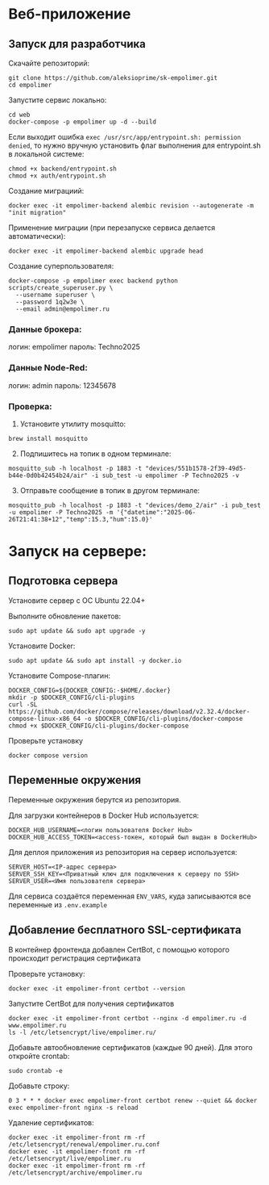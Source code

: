 # Веб-приложение

## Запуск для разработчика

Скачайте репозиторий:
```
git clone https://github.com/aleksioprime/sk-empolimer.git
cd empolimer
```

Запустите сервис локально:
```
cd web
docker-compose -p empolimer up -d --build
```

Если выходит ошибка `exec /usr/src/app/entrypoint.sh: permission denied`, то нужно вручную установить флаг выполнения для entrypoint.sh в локальной системе:
```
chmod +x backend/entrypoint.sh
chmod +x auth/entrypoint.sh
```

Создание миграциий:
```shell
docker exec -it empolimer-backend alembic revision --autogenerate -m "init migration"
```

Применение миграции (при перезапуске сервиса делается автоматически):
```shell
docker exec -it empolimer-backend alembic upgrade head
```

Создание суперпользователя:
```shell
docker-compose -p empolimer exec backend python scripts/create_superuser.py \
  --username superuser \
  --password 1q2w3e \
  --email admin@empolimer.ru
```

### Данные брокера:

логин: empolimer
пароль: Techno2025

### Данные Node-Red:

логин: admin
пароль: 12345678

### Проверка:

1. Установите утилиту mosquitto:

```
brew install mosquitto
```

2. Подпишитесь на топик в одном терминале:

```
mosquitto_sub -h localhost -p 1883 -t "devices/551b1578-2f39-49d5-b44e-0d0b42454b24/air" -i sub_test -u empolimer -P Techno2025 -v
```

3. Отправьте сообщение в топик в другом терминале:
```
mosquitto_pub -h localhost -p 1883 -t "devices/demo_2/air" -i pub_test -u empolimer -P Techno2025 -m '{"datetime":"2025-06-26T21:41:38+12","temp":15.3,"hum":15.0}'
```


# Запуск на сервере:

## Подготовка сервера

Установите сервер с ОС Ubuntu 22.04+

Выполните обновление пакетов:
```
sudo apt update && sudo apt upgrade -y
```

Установите Docker:
```
sudo apt update && sudo apt install -y docker.io
```

Установите Compose-плагин:
```
DOCKER_CONFIG=${DOCKER_CONFIG:-$HOME/.docker}
mkdir -p $DOCKER_CONFIG/cli-plugins
curl -SL https://github.com/docker/compose/releases/download/v2.32.4/docker-compose-linux-x86_64 -o $DOCKER_CONFIG/cli-plugins/docker-compose
chmod +x $DOCKER_CONFIG/cli-plugins/docker-compose
```

Проверьте установку
```
docker compose version
```

## Переменные окружения

Переменные окружения берутся из репозитория.

Для загрузки контейнеров в Docker Hub используется:
```
DOCKER_HUB_USERNAME=<логин пользователя Docker Hub>
DOCKER_HUB_ACCESS_TOKEN=<access-токен, который был выдан в DockerHub>
```

Для деплоя приложения из репозитория на сервер используется:
```
SERVER_HOST=<IP-адрес сервера>
SERVER_SSH_KEY=<Приватный ключ для подключения к серверу по SSH>
SERVER_USER=<Имя пользователя сервера>
```

Для сервиса создаётся переменная `ENV_VARS`, куда записываются все переменные из `.env.example`

## Добавление бесплатного SSL-сертификата

В контейнер фронтенда добавлен CertBot, с помощью которого происходит регистрация сертификата

Проверьте установку:
```
docker exec -it empolimer-front certbot --version
```

Запустите CertBot для получения сертификатов
```
docker exec -it empolimer-front certbot --nginx -d empolimer.ru -d www.empolimer.ru
ls -l /etc/letsencrypt/live/empolimer.ru/
```

Добавьте автообновление сертификатов (каждые 90 дней). Для этого откройте crontab:
```
sudo crontab -e
```

Добавьте строку:
```
0 3 * * * docker exec empolimer-front certbot renew --quiet && docker exec empolimer-front nginx -s reload
```

Удаление сертификатов:
```
docker exec -it empolimer-front rm -rf /etc/letsencrypt/renewal/empolimer.ru.conf
docker exec -it empolimer-front rm -rf /etc/letsencrypt/live/empolimer.ru
docker exec -it empolimer-front rm -rf /etc/letsencrypt/archive/empolimer.ru
```